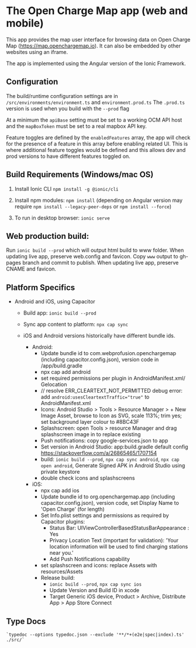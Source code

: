 # The Open Charge Map app (web and mobile)
This app provides the map user interface for browsing data on Open Charge Map (https://map.openchargemap.io). It can also be embedded by other websites using an iframe.

The app is implemented using the Angular version of the Ionic Framework.

## Configuration
The build/runtime configuration settings are in `/src/environments/environment.ts` and `environment.prod.ts`
The `.prod.ts` version is used when you build with the `--prod` flag

At a minimum the `apiBase` setting must be set to a working OCM API host and the `mapBoxToken` must be set to a real mapbox API key.

Feature toggles are defined by the `enabledFeatures` array, the app will check for the presence of a feature in this array before enabling related UI. This is where additional feature toggles would be defined and this allows dev and prod versions to have different features toggled on.

## Build Requirements (Windows/mac OS)

1. Install Ionic CLI
`npm install -g @ionic/cli`

2. Install npm modules: `npm install` (depending on Angular version may require `npm install --legacy-peer-deps` or `npm install --force`)

3. To run in desktop browser: `ionic serve` 

## Web production build:
Run `ionic build --prod` which will output html build to www folder. When updating live app, preserve web.config and favicon.
Copy `www` output to gh-pages branch and commit to publish. When updating live app, preserve CNAME and favicon.

## Platform Specifics

- Android and iOS, using Capacitor

    - Build app: `ionic build --prod`
    - Sync app content to platform: `npx cap sync`

    - iOS and Android versions historically have different bundle ids.

        - Android:
            - Update bundle id to com.webprofusion.openchargemap (including capacitor.config.json), version code in /app/build.gradle
            - npx cap add android
            - set required permissions per plugin in AndroidManifest.xml/ Gelocation
            - // resolve ERR_CLEARTEXT_NOT_PERMITTED debug error: add `android:usesCleartextTraffic="true"` to AndroidManifest.xml
            - Icons: Android Studio > Tools > Resource Manager > + New Image Asset, browse to Icon as SVG, scale 113%; trim yes; set background layer colour to #8BC43F
            - Splashscreen: open Tools > resource Manager and drag splashscreen image in to replace existing
            - Push notifications: copy google-services.json to app
            - Set version in Android Studio: app:build.gradle default config  https://stackoverflow.com/a/26865465/1707154
            - build: `ionic build --prod`, `npx cap sync android`, `npx cap open android`, Generate Signed APK in Android Studio using private keystore
            - double check icons and splashscreens
        - iOS:
            - npx cap add ios
            - Update bundle id to org.openchargemap.app (including capacitor.config.json), version code, set Display Name to 'Open Charge' (for length)
            - Set Info.plist settings and permissions as required by Capacitor plugins: 
                - Status Bar: UIViewControllerBasedStatusBarAppearance : Yes
                - Privacy Location Text (important for validation): 'Your location information will be used to find charging stations near you.'
                - Add Push Notifications capability
            - set splashscreen and icons: replace Assets with resources/Assets
            - Release build:
                - `ionic build --prod`, `npx cap sync ios`
                - Update Version and Build ID in xcode
                - Target Generic iOS device, Product > Archive, Distribute App > App Store Connect



## Type Docs
    `typedoc --options typedoc.json --exclude '**/*+(e2e|spec|index).ts' ./src/`